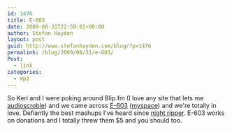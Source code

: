 ```yaml
---
id: 1476
title: E-603
date: 2009-08-31T22:59:01+00:00
author: Stefan Hayden
layout: post
guid: http://www.stefanhayden.com/blog/?p=1476
permalink: /blog/2009/08/31/e-603/
Post:
  - link
categories:
  - mp3
---
```

So Keri and I were poking around Blip.fm (I love any site that lets me <a href="http://www.last.fm">audioscroble</a>) and we came across <a href="https://www.tornup.net/TORNUP">E-603</a> (<a href="http://www.myspace.com/e603">myspace</a>) and we're totally in love. Defiantly the best mashups I've heard since <a href="http://www.amazon.com/Night-Ripper-Explicit/dp/B001EJ4GKQ/stefanhayden-20">night ripper</a>. E-603 works on donations and I totally threw them $5 and you should too.